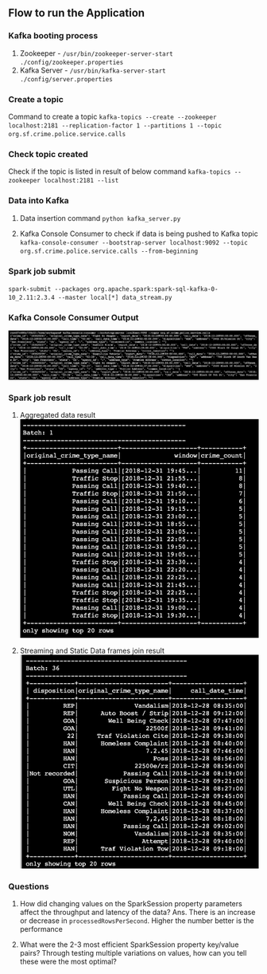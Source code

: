 ## Flow to run the Application

### Kafka booting process
1. Zookeeper - `/usr/bin/zookeeper-server-start ./config/zookeeper.properties`
2. Kafka Server - `/usr/bin/kafka-server-start ./config/server.properties`

### Create a topic
Command to create a topic
`kafka-topics --create --zookeeper localhost:2181 --replication-factor 1 --partitions 1 --topic org.sf.crime.police.service.calls`

### Check topic created
Check if the topic is listed in result of below command
`kafka-topics --zookeeper localhost:2181 --list`

### Data into Kafka
1. Data insertion command
`python kafka_server.py`

2. Kafka Console Consumer to check if data is being pushed to Kafka topic
`kafka-console-consumer --bootstrap-server localhost:9092 --topic org.sf.crime.police.service.calls --from-beginning`

### Spark job submit
`spark-submit --packages org.apache.spark:spark-sql-kafka-0-10_2.11:2.3.4 --master local[*] data_stream.py`

### Kafka Console Consumer Output
![Kafka Console Consumer Output](https://github.com/VenkatRepaka/sf-crime-data-project-files/blob/master/kafka-console-consumer.png)

### Spark job result
1. Aggregated data result
![Aggregated Data](https://github.com/VenkatRepaka/sf-crime-data-project-files/blob/master/crime_count.png)

2. Streaming and Static Data frames join result
![Join Result](https://github.com/VenkatRepaka/sf-crime-data-project-files/blob/master/join.png)

### Questions
1. How did changing values on the SparkSession property parameters affect the throughput and latency of the data?
Ans. There is an increase or decrease in `processedRowsPerSecond`. Higher the number better is the performance

2. What were the 2-3 most efficient SparkSession property key/value pairs? Through testing multiple variations on values, how can you tell these were the most optimal?